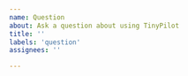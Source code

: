 ```yaml
---
name: Question
about: Ask a question about using TinyPilot
title: ''
labels: 'question'
assignees: ''

---
```

